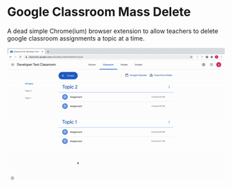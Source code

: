 # Google Classroom Mass Delete

A dead simple Chrome(ium) browser extension to allow teachers to delete google
classroom assignments a topic at a time.

![](demo.gif)
